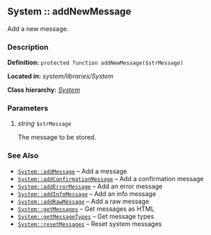 
System :: addNewMessage
-------------------------------------------

Add a new message.


### Description ###

**Definition:** `protected function addNewMessage($strMessage)`

**Located in:** *system/libraries/System*

**Class hierarchy:** *[System](../System.md)*


### Parameters ###

1. *string* `$strMessage`

	The message to be stored.


### See Also ###

- [`System::addMessage`](addMessage.md) – Add a message
- [`System::addConfirmationMessage`](addConfirmationMessage.md) – Add a confirmation message
- [`System::addErrorMessage`](addErrorMessage.md) – Add an error message
- [`System::addInfoMessage`](addInfoMessage.md) – Add an info message
- [`System::addRawMessage`](addRawMessage.md) – Add a raw message
- [`System::getMessages`](getMessages.md) – Get messages as HTML
- [`System::getMessageTypes`](getMessageTypes.md) – Get message types
- [`System::resetMessages`](resetMessages.md) – Reset system messages
